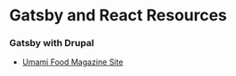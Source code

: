 # Gatsby and React Resources

### Gatsby with Drupal

* [Umami Food Magazine Site](https://using-drupal.gatsbyjs.org/)
